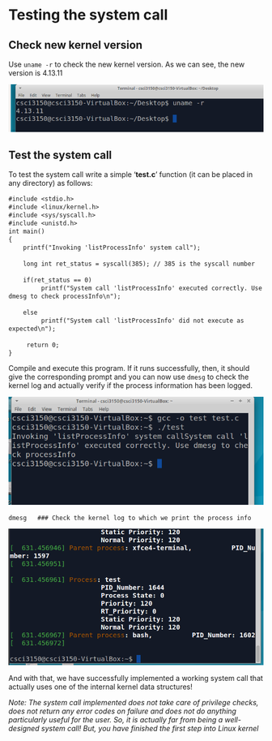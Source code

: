 # Testing the system call 


## Check new kernel version

Use `uname -r` to check the new kernel version. As we can see, the new version is 4.13.11

![new version](./figs/newversion.png)

## Test the system call

To test the system call write a simple ‘**test.c**’ function (it can be placed in any directory) as follows:
```
#include <stdio.h>
#include <linux/kernel.h>
#include <sys/syscall.h>
#include <unistd.h>
int main()
{  
    printf("Invoking 'listProcessInfo' system call");
         
    long int ret_status = syscall(385); // 385 is the syscall number
         
    if(ret_status == 0) 
         printf("System call 'listProcessInfo' executed correctly. Use dmesg to check processInfo\n");
    
    else 
         printf("System call 'listProcessInfo' did not execute as expected\n");
          
     return 0;
}
```
Compile and execute this program. If it runs successfully, then, it should give the corresponding prompt and you can now use `dmesg` to check the kernel log and actually verify if the process information has been logged.

![test1](./figs/test1.png)
```
dmesg   ### Check the kernel log to which we print the process info
```
![test2](./figs/test2.png)

And with that, we have successfully implemented a working system call that actually uses one of the internal kernel data structures!

_Note: The system call implemented does not take care of privilege checks, does not return any error codes on failure and does not do anything particularly useful for the user. So, it is actually far from being a well-designed system call! But, you have finished the first step into Linux kernel_


